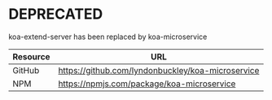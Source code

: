 # DEPRECATED

koa-extend-server has been replaced by koa-microservice

| Resource | URL |
| -- | -- |
| GitHub | https://github.com/lyndonbuckley/koa-microservice |
| NPM | https://npmjs.com/package/koa-microservice |
